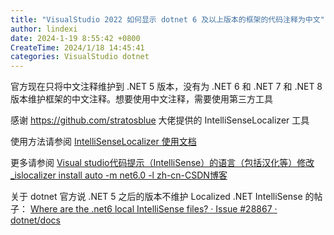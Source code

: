 ```yaml
---
title: "VisualStudio 2022 如何显示 dotnet 6 及以上版本的框架的代码注释为中文"
author: lindexi
date: 2024-1-19 8:55:42 +0800
CreateTime: 2024/1/18 14:45:41
categories: VisualStudio dotnet
---
```


官方现在只将中文注释维护到 .NET 5 版本，没有为 .NET 6 和 .NET 7 和 .NET 8 版本维护框架的中文注释。想要使用中文注释，需要使用第三方工具

<!--more-->


<!-- CreateTime:2024/1/18 14:45:41 -->

<!-- 发布 -->
<!-- 博客 -->

感谢 <https://github.com/stratosblue> 大佬提供的 IntelliSenseLocalizer 工具

使用方法请参阅 [IntelliSenseLocalizer 使用文档](https://github.com/stratosblue/IntelliSenseLocalizer/blob/main/README.zh-cn.md )

更多请参阅 [Visual studio代码提示（IntelliSense）的语言（包括汉化等）修改_islocalizer install auto -m net6.0 -l zh-cn-CSDN博客](https://blog.csdn.net/qq_41545233/article/details/128206859 ) 

关于 dotnet 官方说 .NET 5 之后的版本不维护 Localized .NET IntelliSense 的帖子： [Where are the .net6 local IntelliSense files? · Issue #28867 · dotnet/docs](https://github.com/dotnet/docs/issues/28867 )
